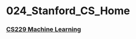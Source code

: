 # 024_Stanford_CS_Home

### [CS229 Machine Learning](https://www.youtube.com/playlist?list=PLoROMvodv4rMiGQp3WXShtMGgzqpfVfbU)
